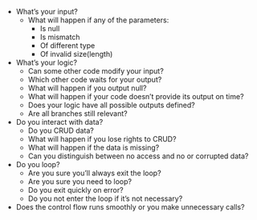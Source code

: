 - What’s your input?
    - What will happen if any of the parameters:
        - Is null
        - Is mismatch
        - Of different type
        - Of invalid size(length)
- What’s your logic?
    - Can some other code modify your input?
    - Which other code waits for your output?
    - What will happen if you output null?
    - What will happen if your code doesn’t provide its output on time?
    - Does your logic have all possible outputs defined?
    - Are all branches still relevant? 
- Do you interact with data?
    - Do you CRUD data?
    - What will happen if you lose rights to CRUD?
    - What will happen if the data is missing?
    - Can you distinguish between no access and no or corrupted data?
- Do you loop?
    - Are you sure you’ll always exit the loop?
    - Are you sure you need to loop?
    - Do you exit quickly on error?
    - Do you not enter the loop if it’s not necessary?
- Does the control flow runs smoothly or you make unnecessary calls?